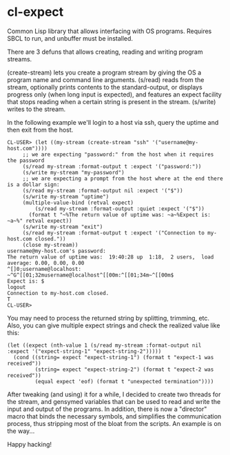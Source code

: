 # cl-expect
Common Lisp library that allows interfacing with OS programs. Requires SBCL to run, and unbuffer must be installed.

There are 3 defuns that allows creating, reading and writing program streams.

(create-stream) lets you create a program stream by giving the OS a program name and command line arguments.
(s/read) reads from the stream, optionally prints contents to the standard-output, or displays progress only (when long input is expected), and features an expect facility that stops reading when a certain string is present in the stream.
(s/write) writes to the stream.

In the following example we'll login to a host via ssh, query the uptime and then exit from the host.

    CL-USER> (let ((my-stream (create-stream "ssh" '("username@my-host.com"))))
         ;; we are expecting "password:" from the host when it requires the password
         (s/read my-stream :format-output t :expect '("password:"))
         (s/write my-stream "my-password")
         ;; we are expecting a prompt from the host where at the end there is a dollar sign:
         (s/read my-stream :format-output nil :expect '("$"))
         (s/write my-stream "uptime")
         (multiple-value-bind (retval expect)
             (s/read my-stream :format-output :quiet :expect '("$"))
           (format t "~%The return value of uptime was: ~a~%Expect is: ~a~%" retval expect))
         (s/write my-stream "exit")
         (s/read my-stream :format-output t :expect '("Connection to my-host.com closed."))
         (close my-stream))
    username@my-host.com's password:
    The return value of uptime was:  19:40:28 up  1:18,  2 users,  load average: 0.00, 0.00, 0.00
    ^[]0;username@localhost: ~^G^[[01;32musername@localhost^[[00m:^[[01;34m~^[[00m$
    Expect is: $
    logout
    Connection to my-host.com closed.
    T
    CL-USER> 

You may need to process the returned string by splitting, trimming, etc.
Also, you can give multiple expect strings and check the realized value like this:

    (let ((expect (nth-value 1 (s/read my-stream :format-output nil :expect '("expect-string-1" "expect-string-2")))))
      (cond ((string= expect "expect-string-1") (format t "expect-1 was received"))
             (string= expect "expect-string-2") (format t "expect-2 was received"))
             (equal expect 'eof) (format t "unexpected termination"))))
             
After tweaking (and using) it for a while, I decided to create two threads for the stream, and gensymed variables that can be used to read and write the input and output of the programs. In addition, there is now a "director" macro that binds the necessary symbols, and simplifies the communication process, thus stripping most of the bloat from the scripts.
An example is on the way...

Happy hacking!

